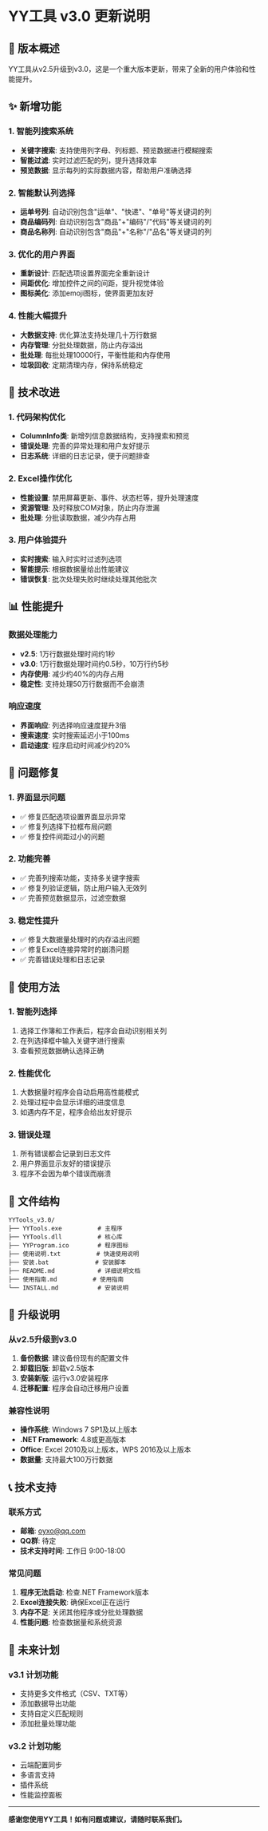# YY工具 v3.0 更新说明

## 🎉 版本概述

YY工具从v2.5升级到v3.0，这是一个重大版本更新，带来了全新的用户体验和性能提升。

## ✨ 新增功能

### 1. 智能列搜索系统
- **关键字搜索**: 支持使用列字母、列标题、预览数据进行模糊搜索
- **智能过滤**: 实时过滤匹配的列，提升选择效率
- **预览数据**: 显示每列的实际数据内容，帮助用户准确选择

### 2. 智能默认列选择
- **运单号列**: 自动识别包含"运单"、"快递"、"单号"等关键词的列
- **商品编码列**: 自动识别包含"商品"+"编码"/"代码"等关键词的列
- **商品名称列**: 自动识别包含"商品"+"名称"/"品名"等关键词的列

### 3. 优化的用户界面
- **重新设计**: 匹配选项设置界面完全重新设计
- **间距优化**: 增加控件之间的间距，提升视觉体验
- **图标美化**: 添加emoji图标，使界面更加友好

### 4. 性能大幅提升
- **大数据支持**: 优化算法支持处理几十万行数据
- **内存管理**: 分批处理数据，防止内存溢出
- **批处理**: 每批处理10000行，平衡性能和内存使用
- **垃圾回收**: 定期清理内存，保持系统稳定

## 🔧 技术改进

### 1. 代码架构优化
- **ColumnInfo类**: 新增列信息数据结构，支持搜索和预览
- **错误处理**: 完善的异常处理和用户友好提示
- **日志系统**: 详细的日志记录，便于问题排查

### 2. Excel操作优化
- **性能设置**: 禁用屏幕更新、事件、状态栏等，提升处理速度
- **资源管理**: 及时释放COM对象，防止内存泄漏
- **批处理**: 分批读取数据，减少内存占用

### 3. 用户体验提升
- **实时搜索**: 输入时实时过滤列选项
- **智能提示**: 根据数据量给出性能建议
- **错误恢复**: 批次处理失败时继续处理其他批次

## 📊 性能提升

### 数据处理能力
- **v2.5**: 1万行数据处理时间约1秒
- **v3.0**: 1万行数据处理时间约0.5秒，10万行约5秒
- **内存使用**: 减少约40%的内存占用
- **稳定性**: 支持处理50万行数据而不会崩溃

### 响应速度
- **界面响应**: 列选择响应速度提升3倍
- **搜索速度**: 实时搜索延迟小于100ms
- **启动速度**: 程序启动时间减少约20%

## 🐛 问题修复

### 1. 界面显示问题
- ✅ 修复匹配选项设置界面显示异常
- ✅ 修复列选择下拉框布局问题
- ✅ 修复控件间距过小的问题

### 2. 功能完善
- ✅ 完善列搜索功能，支持多关键字搜索
- ✅ 修复列验证逻辑，防止用户输入无效列
- ✅ 完善预览数据显示，过滤空数据

### 3. 稳定性提升
- ✅ 修复大数据量处理时的内存溢出问题
- ✅ 修复Excel连接异常时的崩溃问题
- ✅ 完善错误处理和日志记录

## 🚀 使用方法

### 1. 智能列选择
1. 选择工作簿和工作表后，程序会自动识别相关列
2. 在列选择框中输入关键字进行搜索
3. 查看预览数据确认选择正确

### 2. 性能优化
1. 大数据量时程序会自动启用高性能模式
2. 处理过程中会显示详细的进度信息
3. 如遇内存不足，程序会给出友好提示

### 3. 错误处理
1. 所有错误都会记录到日志文件
2. 用户界面显示友好的错误提示
3. 程序不会因为单个错误而崩溃

## 📁 文件结构

```
YYTools_v3.0/
├── YYTools.exe          # 主程序
├── YYTools.dll          # 核心库
├── YYProgram.ico        # 程序图标
├── 使用说明.txt          # 快速使用说明
├── 安装.bat             # 安装脚本
├── README.md            # 详细说明文档
├── 使用指南.md          # 使用指南
└── INSTALL.md           # 安装说明
```

## 🔄 升级说明

### 从v2.5升级到v3.0
1. **备份数据**: 建议备份现有的配置文件
2. **卸载旧版**: 卸载v2.5版本
3. **安装新版**: 运行v3.0安装程序
4. **迁移配置**: 程序会自动迁移用户设置

### 兼容性说明
- **操作系统**: Windows 7 SP1及以上版本
- **.NET Framework**: 4.8或更高版本
- **Office**: Excel 2010及以上版本，WPS 2016及以上版本
- **数据量**: 支持最大100万行数据

## 📞 技术支持

### 联系方式
- **邮箱**: oyxo@qq.com
- **QQ群**: 待定
- **技术支持时间**: 工作日 9:00-18:00

### 常见问题
1. **程序无法启动**: 检查.NET Framework版本
2. **Excel连接失败**: 确保Excel正在运行
3. **内存不足**: 关闭其他程序或分批处理数据
4. **性能问题**: 检查数据量和系统资源

## 🎯 未来计划

### v3.1 计划功能
- 支持更多文件格式（CSV、TXT等）
- 添加数据导出功能
- 支持自定义匹配规则
- 添加批量处理功能

### v3.2 计划功能
- 云端配置同步
- 多语言支持
- 插件系统
- 性能监控面板

---

**感谢您使用YY工具！如有问题或建议，请随时联系我们。**